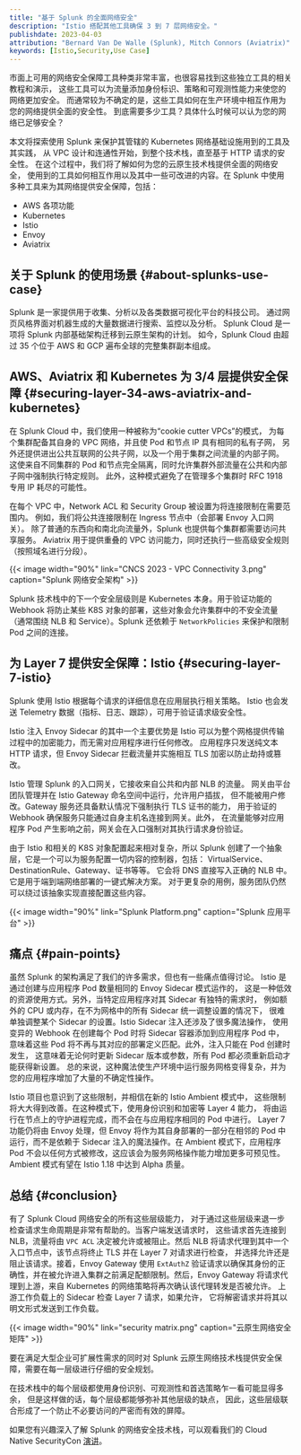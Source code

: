 ```yaml
---
title: "基于 Splunk 的全面网络安全"
description: "Istio 搭配其他工具确保 3 到 7 层网络安全。"
publishdate: 2023-04-03
attribution: "Bernard Van De Walle (Splunk), Mitch Connors (Aviatrix)"
keywords: [Istio,Security,Use Case]
---
```


市面上可用的网络安全保障工具种类非常丰富，也很容易找到这些独立工具的相关教程和演示，
这些工具可以为流量添加身份标识、策略和可观测性能力来使您的网络更加安全。
而通常较为不确定的是，这些工具如何在生产环境中相互作用为您的网络提供全面的安全性。
到底需要多少工具？具体什么时候可以认为您的网络已足够安全？

本文将探索使用 Splunk 来保护其管辖的 Kubernetes 网络基础设施用到的工具及其实践，
从 VPC 设计和连通性开始，到整个技术栈，直至基于 HTTP 请求的安全性。
在这个过程中，我们将了解如何为您的云原生技术栈提供全面的网络安全，
使用到的工具如何相互作用以及其中一些可改进的内容。在 Splunk
中使用多种工具来为其网络提供安全保障，包括：

* AWS 各项功能
* Kubernetes
* Istio
* Envoy
* Aviatrix

## 关于 Splunk 的使用场景 {#about-splunks-use-case}

Splunk 是一家提供用于收集、分析以及各类数据可视化平台的科技公司。
通过网页风格界面对机器生成的大量数据进行搜索、监控以及分析。
Splunk Cloud 是一项将 Splunk 内部基础架构迁移到云原生架构的计划。
如今，Splunk Cloud 由超过 35 个位于 AWS 和 GCP 遍布全球的完整集群副本组成。

## AWS、Aviatrix 和 Kubernetes 为 3/4 层提供安全保障 {#securing-layer-34-aws-aviatrix-and-kubernetes}

在 Splunk Cloud 中，我们使用一种被称为“cookie cutter VPCs”的模式，
为每个集群配备其自身的 VPC 网络，并且使 Pod 和节点 IP 具有相同的私有子网，
另外还提供进出公共互联网的公共子网，以及一个用于集群之间流量的内部子网。
这使来自不同集群的 Pod 和节点完全隔离，同时允许集群外部流量在公共和内部子网中强制执行特定规则。
此外，这种模式避免了在管理多个集群时 RFC 1918 专用 IP 耗尽的可能性。

在每个 VPC 中，Network ACL 和 Security Group 被设置为将连接限制在需要范围内。
例如，我们将公共连接限制在 Ingress 节点中（会部署 Envoy 入口网关）。
除了普通的东西向和南北向流量外，Splunk 也提供每个集群都需要访问共享服务。
Aviatrix 用于提供重叠的 VPC 访问能力，同时还执行一些高级安全规则（按照域名进行分段）。

{{< image width="90%"
    link="CNCS 2023 - VPC Connectivity 3.png"
    caption="Splunk 网络安全架构"
    >}}

Splunk 技术栈中的下一个安全层级则是 Kubernetes 本身。用于验证功能的 Webhook
将防止某些 K8S 对象的部署，这些对象会允许集群中的不安全流量（通常围绕 NLB 和
Service）。Splunk 还依赖于 `NetworkPolicies` 来保护和限制 Pod 之间的连接。

## 为 Layer 7 提供安全保障：Istio {#securing-layer-7-istio}

Splunk 使用 Istio 根据每个请求的详细信息在应用层执行相关策略。
Istio 也会发送 Telemetry 数据（指标、日志、跟踪），可用于验证请求级安全性。

Istio 注入 Envoy Sidecar 的其中一个主要优势是 Istio
可以为整个网格提供传输过程中的加密能力，而无需对应用程序进行任何修改。
应用程序只发送纯文本 HTTP 请求，但 Envoy Sidecar
拦截流量并实施相互 TLS 加密以防止劫持或篡改。

Istio 管理 Splunk 的入口网关，它接收来自公共和内部 NLB 的流量。
网关由平台团队管理并在 Istio Gateway 命名空间中运行，允许用户插拔，
但不能被用户修改。Gateway 服务还具备默认情况下强制执行 TLS 证书的能力，
用于验证的 Webhook 确保服务只能通过自身主机名连接到网关。此外，
在流量能够对应用程序 Pod 产生影响之前，网关会在入口强制对其执行请求身份验证。

由于 Istio 和相关的 K8S 对象配置起来相对复杂，所以 Splunk
创建了一个抽象层，它是一个可以为服务配置一切内容的控制器，包括：
VirtualService、DestinationRule、Gateway、证书等等。
它会将 DNS 直接写入正确的 NLB 中。它是用于端到端网络部署的一键式解决方案。
对于更复杂的用例，服务团队仍然可以绕过该抽象实现直接配置这些内容。

{{< image width="90%"
    link="Splunk Platform.png"
    caption="Splunk 应用平台"
    >}}

## 痛点 {#pain-points}

虽然 Splunk 的架构满足了我们的许多需求，但也有一些痛点值得讨论。
Istio 是通过创建与应用程序 Pod 数量相同的 Envoy Sidecar 模式运作的，
这是一种低效的资源使用方式。另外，当特定应用程序对其 Sidecar 有独特的需求时，
例如额外的 CPU 或内存，在不为网格中的所有 Sidecar 统一调整设置的情况下，
很难单独调整某个 Sidecar 的设置。Istio Sidecar 注入还涉及了很多魔法操作，
使用变异的 Webhook 在创建每个 Pod 时将 Sidecar 容器添加到应用程序 Pod 中，
意味着这些 Pod 将不再与其对应的部署定义匹配。此外，注入只能在 Pod 创建时发生，
这意味着无论何时更新 Sidecar 版本或参数，所有 Pod 都必须重新启动才能获得新设置。
总的来说，这种魔法使生产环境中运行服务网格变得复杂，并为您的应用程序增加了大量的不确定性操作。

Istio 项目也意识到了这些限制，并相信在新的 Istio Ambient 模式中，
这些限制将大大得到改善。在这种模式下，使用身份识别和加密等 Layer 4 能力，
将由运行在节点上的守护进程完成，而不会在与应用程序相同的 Pod 中进行。
Layer 7 功能仍将由 Envoy 处理，但 Envoy 将作为其自身部署的一部分在相邻的
Pod 中运行，而不是依赖于 Sidecar 注入的魔法操作。在 Ambient 模式下，应用程序
Pod 不会以任何方式被修改，这应该会为服务网格操作能力增加更多可预见性。
Ambient 模式有望在 Istio 1.18 中达到 Alpha 质量。

## 总结 {#conclusion}

有了 Splunk Cloud 网络安全的所有这些层级能力，
对于通过这些层级来退一步检查请求生命周期是非常有帮助的。当客户端发送请求时，
这些请求首先连接到 NLB，流量将由 `VPC ACL` 决定被允许或被阻止。然后 NLB
将请求代理到其中一个入口节点中，该节点将终止 TLS 并在 Layer 7 对请求进行检查，
并选择允许还是阻止该请求。接着，Envoy Gateway 使用 `ExtAuthZ`
验证请求以确保其身份的正确性，并在被允许进入集群之前满足配额限制。然后，Envoy Gateway
将请求代理到上游，来自 Kubernetes 的网络策略将再次确认该代理转发是否被允许。
上游工作负载上的 Sidecar 检查 Layer 7 请求，如果允许，
它将解密请求并将其以明文形式发送到工作负载。

{{< image width="90%"
    link="security matrix.png"
    caption="云原生网络安全矩阵"
    >}}

要在满足大型企业可扩展性需求的同时对 Splunk
云原生网络技术栈提供安全保障，需要在每一层级进行仔细的安全规划。

在技术栈中的每个层级都使用身份识别、可观测性和首选策略乍一看可能显得多余，
但是这样做的话，每个层级都能够弥补其他层级的缺点，
因此，这些层级联合形成了一个防止不必要访问的严密而有效的屏障。

如果您有兴趣深入了解 Splunk 的网络安全技术栈，可以观看我们的
Cloud Native SecurityCon [演讲](https://youtu.be/OuRQnJKIEaM)。
